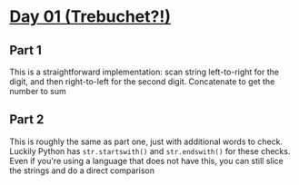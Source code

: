 # [Day 01 (Trebuchet?!)](https://adventofcode.com/2023/day/1)

## Part 1

This is a straightforward implementation: scan string left-to-right for the
digit, and then right-to-left for the second digit. Concatenate to get the
number to sum

## Part 2

This is roughly the same as part one, just with additional words to check.
Luckily Python has `str.startswith()` and `str.endswith()` for these checks.
Even if you're using a language that does not have this, you can still slice
the strings and do a direct comparison
